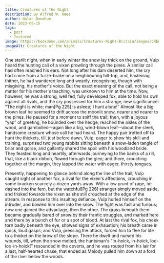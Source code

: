 ```yaml
---
title: Creatures of The Night
description: By Alfred W. Rees
author: Nolan Donahue
date: 2023-06-15
tags:
  - post
  - featured
image: https://bookdome.com/animals/Creatures-Night-Britain/images/CREATURES-OF-THE-NIGHT.jpg
imageAlt: Creatures of the Night
---
```

One starlit night, when in early winter the snow lay thick on the ground, Vulp heard the hunting call of a vixen prowling through the pines. A similar call had often reached his ears. Not long after his dam deserted him, the cry had come from a furze-brake on a neighbouring hill-top, and, hastening thither, he had wandered long and wearily, recognising, though with misgiving, his mother's voice. But the exact meaning of the call, not being a matter for his mother's teaching, was unknown to him at the time. Now, however, he was a strong, well fed, fully developed fox, able to hold his own against all rivals, and the cry possessed for him a strange, new significance: “The night is white; man[Pg 225] is asleep; I hunt alone!” Almost like a big brown leaf he seemed to drift across the moonlit snow, nearer and nearer to the pines. He paused for a moment to sniff the trail; then, with a joyous “yap” of greeting, he bounded over the hedge, reached the aisles of the wood, and gambolled—again like a big, wind-blown leaf—about the sleek, handsome creature whose call he had heard. The happy pair trotted off to hunt the thickets, till, just before dawn, Vulp, eager to show his skill and training, surprised two young rabbits sitting beneath a snow-laden tangle of briar and gorse, and gallantly shared the spoil with his woodland bride. They feasted long and heartily, afterwards journeying to the banks of a rill, that, like a black ribbon, flowed through the glen; and there, crouching together at the margin, they lapped the water with eager, thirsty tongues.

Presently, happening to glance behind along the line of the trail, Vulp caught sight of another fox, a rival for the vixen's affections, crouching in some bracken scarcely a dozen yards away. With a low grunt of rage, he dashed into the fern, but the watchful[Pg 226] stranger simply moved aside, and frisked towards the vixen as she still crouched at the edge of the stream. In response to this insulting defiance, Vulp hurled himself on the intruder, and bowled him over into the snow. The fight was fast and furious; now one gained the advantage, then the other. The grass beneath them became gradually bared of snow by their frantic struggles, and marked here and there by a bunch of fur or a spot of blood. At last the rival fox, his cheek torn badly beneath the eye, showed signs of exhaustion; his breath came in quick, loud gasps; and Vulp, pressing the attack, forced him to flee for life to a thicket on the brow of the slope. There he dwelt and nursed his wounds, till, when the snow melted, the huntsman's “In-hoick, in-hoick, loo-loo-in-hoick!” resounded in the coverts, and he was routed from his lair for a last, half-hearted chase, that ended as Melody pulled him down at a ford of the river below the woods.